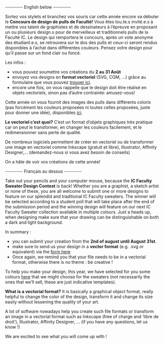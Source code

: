 --------- English below --------- 

Sortez vos stylets et branchez vos souris car cette année encore va débuter le **Concours de design de pulls de Faculté!** Vous êtes tou.te.s invité.e.s à mettre vos talent de graphistes et de dessinateurs à l’épreuve en proposant un ou plusieurs design.s pour de merveilleux et traditionnels pulls de la Faculté IC. Le design qui remportera le concours, après un vote anonyme des étudiant.e.s, se retrouvera sur le dos des pulls et ceux-ci seront rendus disponibles à l’achat dans différentes couleurs. Pensez votre design pour qu’il passe sur un fond clair ou foncé.

Les infos :
* vous pouvez soumettre vos créations du **2 au 31 Août**
* envoyez vos designs en **format vectoriel** (SVG, CGM, ...) grâce au formulaire que vous pouvez [trouver ici](https://docs.google.com/forms/d/e/1FAIpQLScau7SaPgODv-9nrv0hNmm16gfi0Qxch39XhyBK4Z6FOMJmBw/viewform?usp=sf_link).
* encore une fois, on vous rappelle que le design doit être réalisé en objets vectoriels, sinon pas d’autre contrainte: amusez-vous!

Cette année on vous fournit des images des pulls dans différents coloris (pas forcément les couleurs proposées ni toutes celles proposées, juste pour donner une idée), disponibles [ici](https://clic.epfl.ch/nextcloud/s/8dHqjxwfwW4Rbop).

**Le vectoriel c’est quoi?** C’est un format d’objets graphiques très pratique car on peut le transformer, en changer les couleurs facilement, et le redimensionner sans perte de qualité.

De nombreux logiciels permettent de créer en vectoriel ou de transformer une image en vectoriel comme Inkscape (gratuit et libre), Illustrator, Affinity Designer,…
(demandez-nous si vous avez besoin de conseils)

On a hâte de voir vos créations de cette année!

--------- Français au dessus --------- 

Take out your pencils and your computer mouse, because the **IC Faculty Sweater Design Contest** is back! Whether you are a graphist, a sketch artist or none of these, you are all welcome to submit one or more designs to feature on our splendid and traditional IC Faculty sweaters. The winner will be selected according to a student poll that will take place after the end of the submission period and the winning design will feature on our next IC Faculty Sweater collection available in multiple colours. Just a heads up, when designing make sure that your drawing can be distinguishable on both a dark and light background.

In summary :
* you can submit your creation from the **2nd of august until August 31st**.
* make sure to send us your design in a **vector format** (e.g. .svg or equivalent) via the [form here](https://docs.google.com/forms/d/e/1FAIpQLScau7SaPgODv-9nrv0hNmm16gfi0Qxch39XhyBK4Z6FOMJmBw/viewform?usp=sf_link)
* Once again, we remind you that your file needs to be in a vectorial format, otherwise there is no theme : be creative !

To help you make your design, this year, we have selected for you some colours [here](https://clic.epfl.ch/nextcloud/s/8dHqjxwfwW4Rbop) that we might choose for the sweaters (not necessarily the ones that we’ll sell, these are just indicative templates). 

**What is a vectorial format?** It is basically a graphical object format, really helpful to change the color of the design, transform it and change its size easily without lessening the quality of your art.

A lot of software nowadays help you create such file formats or transform an image in a vectorial format such as Inkscape (free of charge and ‘libre de droit’), Illustrator, Affinity Designer, … 
(if you have any questions, let us know !)

We are excited to see what you will come up with !
